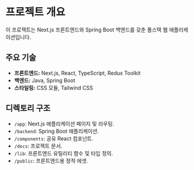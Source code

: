 # 프로젝트 개요

이 프로젝트는 Next.js 프론트엔드와 Spring Boot 백엔드를 갖춘 풀스택 웹 애플리케이션입니다.

## 주요 기술

*   **프론트엔드:** Next.js, React, TypeScript, Redux Toolkit
*   **백엔드:** Java, Spring Boot
*   **스타일링:** CSS 모듈, Tailwind CSS

## 디렉토리 구조

*   `/app`: Next.js 애플리케이션 페이지 및 라우팅.
*   `/backend`: Spring Boot 애플리케이션.
*   `/components`: 공유 React 컴포넌트.
*   `/docs`: 프로젝트 문서.
*   `/lib`: 프론트엔드 유틸리티 함수 및 타입 정의.
*   `/public`: 프론트엔드용 정적 에셋.